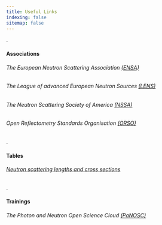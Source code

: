 ```yaml
---
title: Useful Links
indexing: false
sitemap: false
---
```




.

#### Associations
###### The European Neutron Scattering Association [(ENSA)](http://www.neutrons-ensa.eu/)




###### The League of advanced European Neutron Sources [(LENS)](https://www.lens-initiative.org/)




###### The Neutron Scattering Society of America [(NSSA)](https://neutronscattering.org/)



###### Open Reflectometry Standards Organisation [(ORSO)](https://www.reflectometry.org)

.

#### Tables
###### [Neutron scattering lengths and cross sections](https://www.ncnr.nist.gov/resources/n-lengths/)

.

#### Trainings
###### The Photon and Neutron Open Science Cloud [(PaNOSC)](https://www.panosc.eu/)




